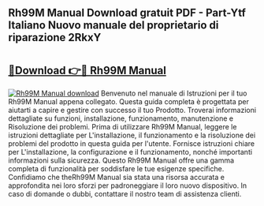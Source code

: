 ## Rh99M Manual Download gratuit PDF - Part-Ytf Italiano Nuovo manuale del proprietario di riparazione 2RkxY

# <h2><a href="http://dfb58z.blite.top/?on=Rh99M+Manual">🔗Download 👉🔴 Rh99M Manual</a></h2>

[![Rh99M Manual download](https://i.imgur.com/lujVjoI.png)](http://dfb58z.blite.top/?on=Rh99M+Manual)
Benvenuto nel manuale di Istruzioni per il tuo Rh99M Manual appena collegato. Questa guida completa è progettata per aiutarti a capire e gestire con successo il tuo Prodotto. Troverai informazioni dettagliate su funzioni, installazione, funzionamento, manutenzione e Risoluzione dei problemi. Prima di utilizzare Rh99M Manual, leggere le istruzioni dettagliate per L'installazione, il funzionamento e la risoluzione dei problemi del prodotto in questa guida per l'utente. Fornisce istruzioni chiare per L'installazione, la configurazione e il funzionamento, nonché importanti informazioni sulla sicurezza. Questo Rh99M Manual offre una gamma completa di funzionalità per soddisfare le tue esigenze specifiche. Confidiamo che theRh99M Manual sia stata una risorsa accurata e approfondita nei loro sforzi per padroneggiare il loro nuovo dispositivo. In caso di domande o dubbi, contattare il nostro team di assistenza clienti.
